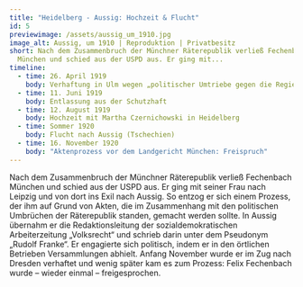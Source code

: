 ```yaml
---
title: "Heidelberg - Aussig: Hochzeit & Flucht"
id: 5
previewimage: /assets/aussig_um_1910.jpg
image_alt: Aussig, um 1910 | Reproduktion | Privatbesitz
short: Nach dem Zusammenbruch der Münchner Räterepublik verließ Fechenbach
  München und schied aus der USPD aus. Er ging mit...
timeline:
  - time: 26. April 1919
    body: Verhaftung in Ulm wegen „politischer Umtriebe gegen die Regierung Hoffmann“
  - time: 11. Juni 1919
    body: Entlassung aus der Schutzhaft
  - time: 12. August 1919
    body: Hochzeit mit Martha Czernichowski in Heidelberg
  - time: Sommer 1920
    body: Flucht nach Aussig (Tschechien)
  - time: 16. November 1920
    body: "Aktenprozess vor dem Landgericht München: Freispruch"
---
```

Nach dem Zusammenbruch der Münchner Räterepublik verließ Fechenbach München und schied aus der USPD aus. Er ging mit seiner Frau nach Leipzig und von dort ins Exil nach Aussig. So entzog er sich einem Prozess, der ihm auf Grund von Akten, die im Zusammenhang mit den politischen Umbrüchen der Räterepublik standen, gemacht werden sollte. In Aussig übernahm er die Redaktionsleitung der sozialdemokratischen Arbeiterzeitung „Volksrecht“ und schrieb darin unter dem Pseudonym „Rudolf Franke“. Er engagierte sich politisch, indem er in den örtlichen Betrieben Versammlungen abhielt. Anfang November wurde er im Zug nach Dresden verhaftet und wenig später kam es zum Prozess: Felix Fechenbach wurde – wieder einmal – freigesprochen.


